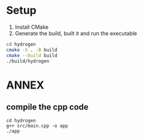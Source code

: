 # Setup

1. Install CMake
2. Generate the build, built it and run the executable

```sh
cd hydrogen
cmake -S . -B build
cmake --build build
./build/hydrogen
```


# ANNEX

## compile the cpp code
```
cd hydrogen
g++ src/main.cpp -o app
./app
```

